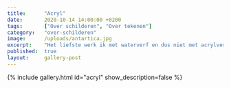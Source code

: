 ```yaml
---
title:      "Acryl"
date:       2020-10-14 14:00:00 +0200
tags:       ["Over schilderen", "Over tekenen"]
category:   "over-schilderen"
image:      /uploads/antartica.jpg
excerpt:    "Het liefste werk ik met waterverf en dus niet met acrylverf. Voor de afwisseling grijp ik er soms wel naar. Het is zo anders dan waterverf. Daarom is het extra inspirerend en uitdagend. Ondanks de worsteling die ik ermee kan hebben ben ik vaak blij verrast met het resultaat."
published:  true
layout:     gallery-post
---
```


{% include gallery.html id="acryl" show_description=false %}
